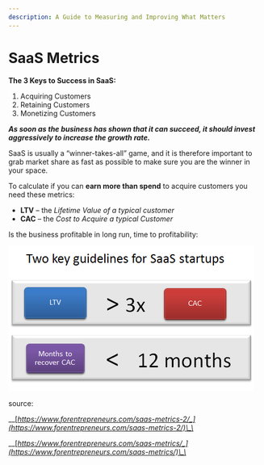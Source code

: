 ```yaml
---
description: A Guide to Measuring and Improving What Matters
---
```


# SaaS Metrics

**The 3 Keys to Success in SaaS:**

1. Acquiring Customers
2. Retaining Customers
3. Monetizing Customers

_**As soon as the business has shown that it can succeed, it should invest aggressively to increase the growth rate.**_

SaaS is usually a “winner-takes-all” game, and it is therefore important to grab market share as fast as possible to make sure you are the winner in your space.

To calculate if you can **earn more than spend** to acquire customers you need these metrics:

* **LTV** – the _Lifetime Value of a typical customer_
* **CAC** – the _Cost to Acquire a typical Customer_

Is the business profitable in long run, time to profitability:

![](<../../../.gitbook/assets/image (7).png>)

source:

\_\_[_https://www.forentrepreneurs.com/saas-metrics-2/_](https://www.forentrepreneurs.com/saas-metrics-2/)\_\_

\_\_[_https://www.forentrepreneurs.com/saas-metrics/_](https://www.forentrepreneurs.com/saas-metrics/)\_\_
